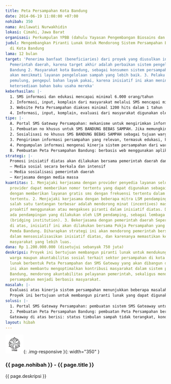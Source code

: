 ```yaml
---
title: Peta Persampahan Kota Bandung
date: 2014-06-19 11:08:00 +07:00
nohibah: 350
nama: Anilawati Nurwakhidin
lokasi: Cimahi, Jawa Barat
organisasi: Perkumpulan YPBB (dahulu Yayasan Pengembangan Biosains dan Bioteknologi)
judul: Mengembangkan Piranti Lunak Untuk Mendorong Sistem Persampahan Berbasis Komunitas
  di Kota Bandung
lama: 12 bulan
target: 'Penerima banfaat (beneficiaries) dari proyek yang diusulkan ini adalah: 1.
  Pemerintah daerah, karena target akhir adalah perbaikan sistem pengelolaan sampah
  Bandung 2. Masyarakat kota Bandung, sebagai konsumen sistem persampahan, karena
  akan menikmati layanan pengelolaan sampah yang lebih baik. 3. Pelaku usaha seperti
  pemulung, pengepul bahan layak pakai, karena inisiatif ini akan meningkatkan informasi
  ketersediaan bahan baku usaha mereka'
keberhasilan: |-
  1. SMS informasi dan edukasi mencapai minimal 6.000 orang/tahun
  2. Informasi, input, komplain dari masyarakat melalui SMS mencapai minimal 1200 orang/tahun
  3. Website Peta Persampahan diakses minimal 1200 hits dalam 1 tahun
  4. Informasi, input, komplain, evaluasi dari masyarakat digunakan oleh Pokja Persampahan/BPLH/PD Kebersihan untuk perbaikan sistem
tipe: |-
  A. Portal SMS Gateway Persampahan: mekanisme untuk mengirimkan informasi dan menjaring informasi/komplain/input dari warga melalui SMS:
  1. Pembuatan no khusus untuk SMS BANDUNG BEBAS SAMPAH. Jika memungkinkan akan bekerja sama dengan provider yang dapat memberikan fasilitas sms gratis.
  2. Sosialisasi no khusus SMS BANDUNG BEBAS SAMPAH sebagai tujuan warga mengirimkan sms
  3. Pengiriman informasi persampahan yang relevan, termasuk edukasi, kepada warga secara berkala.
  4. Pengumpulan informasi mengenai kinerja sistem persampahan dari warga untuk topik-topik yang disepakati.
  B. Pembuatan Peta Persampahan Bandung: berbasis web menggunakan aplikasi Ushahidi. Peta ini bertujuan untuk menampilkan visualisasi informasi up-to-date masalah, kondisi persampahan dan kinerja sistem, salah satunya berdasarkan informasi dan penilaian dari masyarakat melalui SMS
strategi: |-
  Promosi inisiatif diatas akan dilakukan bersama pemerintah daerah dan komunitas masyarakat sipil terkait, melalui:
  – Media sosial secara berkala dan intensif
  – Media sosialisasi pemerintah daerah
  – Kerjasama dengan media massa
kuantitas: 1. Menjajaki kerjasama dengan provider penyedia layanan seluler. Misalnya
  provider dapat memberikan nomor tertentu yang dapat digunakan sebagai portal SMS,
  dengan memberikan layanan gratis sms dengan frekuensi tertentu dalam jangka waktu
  tertentu. 2. Menjajaki kerjasama dengan beberapa mitra LSM pendamping. Disadari
  salah satu tantangan terbesar adalah mendorong minat (incentives) masyarakat agar
  proaktif menggunakan atau mengakses piranti dalam inisiatif diatas. Disini pentingnya
  ada pendampingan yang dilakukan oleh LSM pendamping, sebagai lembaga yang menjembatani
  (bridging institution). 3. Bekerjasama dengan pemerintah daerah Seperti telah dijelaksan
  di atas, inisiatif ini akan dilakukan bersama Pokja Persampahan yang telah ada di
  Pemda Bandung. Diharapkan strategi ini akan mendorong pemerintah bersikap proaktif
  dalam mensosialisasikan inisiatif diatas, dan karenanya memastikan keterjangkauan
  masyarakat yang lebih luas.
dana: Rp 1.200.000.000 (disetujui sebanyak 750 juta)
deskripsi: Proyek ini bertujuan membangun piranti lunak untuk mendukung partisipasi
  warga maupun akuntabilitas sosial terkait sektor persampahan di kota Bandung. Piranti
  lunak berbentuk Peta Persampahan dan SMS Gateway yang akan dibangun dalam proyek
  ini akan membantu mengoptimalkan kontribusi masyarakat dalam sistem persampahan
  Bandung, mendorong akuntabilitas pelayanan pemerintah, sekaligus mendorong sistem
  persampahan menjadi berbasis masyarakat.
masalah: |-
  Evaluasi atas kinerja sistem persampahan menunjukkan beberapa masalah sistemik yaitu sistem persampahan Bandung saat ini tidak memadai secara kapasitas, rendahnya kontribusi dan partisipasi masyarakat, baik dalam mengawasi kinerja pemerintah maupun kontribusi langsung mengeloa sampah dan sistem persampahan terlalu bertumpu pada pengangkutan dan pembuangan ke TPA, tetapi sangat kurang mendorong pengurangan di sumber oleh masyarakat
  Proyek ini bertujuan untuk membangun piranti lunak yang dapat digunakan untuk mengoptimalkan partisipasi masyarakat dalam mengawasi dan memberi input perbaikan kinerja layanan persampahan oleh pemerintah (akuntabilitas sosial) dan membangun piranti lunak yang dapat digunakan untuk meningkatkan kontribusi masyarakat dalam mengelola dan mengurangi sampah di sumber
solusi: |-
  1. Portal SMS Gateway Persampahan: pembuatan sistem SMS Gateaway untuk: (i) Menginformasikan layanan persampahan kepada masyarakat, termasuk edukasi persampahan seperti: pemilahan, pengurangan sampah di sumber, dll; (ii) Mendapatkan masukan informasi dari masyarakat terkait kinerja sistem persampahan, seperti: kondisi pengangkutan sampah di komunitas dll.
  2. Pembuatan Peta Persampahan Bandung: pembuatan Peta Persampahan berbasis web (web-based) menggunakan aplikasi Ushahidi. Peta ini bertujuan untuk menampilkan visualisasi informasi up-to-date masalah, kondisi persampahan dan kinerja sistem, salah satunya berdasarkan informasi dan penilaian dari masyarakat melalui SMS.
  Gateaway di atas berisi: status timbulan sampah tidak terangkat, kondisi TPS, kondisi TPS 3R, fasilitas pengurangan sampah dan progres komunitas berdasarkan kriteria tertentu. Kedua piranti teknologi diatas perlu dicangkokkan dalam sistem kelembagaan yang berwenang.
layout: hibah
---
```


![350](/static/img/hibahcms/350.png){: .img-responsive }{: width="350" }

### {{ page.nohibah }} - {{ page.title }}

{{ page.deskripsi }}
